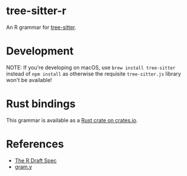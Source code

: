 tree-sitter-r
===========================

An R grammar for [tree-sitter][].

# Development

NOTE: If you're developing on macOS, use `brew install tree-sitter` instead of `npm install` as otherwise the requisite `tree-sitter.js` library won't be available!

# Rust bindings

This grammar is available as a [Rust crate on crates.io](https://crates.io/crates/tree-sitter-r).

# References

* [The R Draft Spec](https://cran.r-project.org/doc/manuals/r-release/R-lang.pdf)
* [gram.y](https://github.com/wch/r-source/blob/trunk/src/main/gram.y)

[tree-sitter]: https://github.com/tree-sitter/tree-sitter
